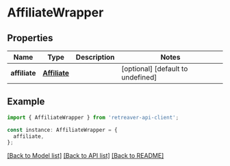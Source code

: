 # AffiliateWrapper

## Properties

| Name          | Type                          | Description | Notes                             |
| ------------- | ----------------------------- | ----------- | --------------------------------- |
| **affiliate** | [**Affiliate**](Affiliate.md) |             | [optional] [default to undefined] |

## Example

```typescript
import { AffiliateWrapper } from 'retreaver-api-client';

const instance: AffiliateWrapper = {
  affiliate,
};
```

[[Back to Model list]](../README.md#documentation-for-models) [[Back to API list]](../README.md#documentation-for-api-endpoints) [[Back to README]](../README.md)
